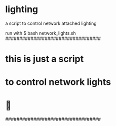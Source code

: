 # lighting
a script to control network attached lighting 

run with $ bash network_lights.sh
##################################
# this is just a script          #
# to control network lights      #
#                                #
#          👀                    #
##################################
